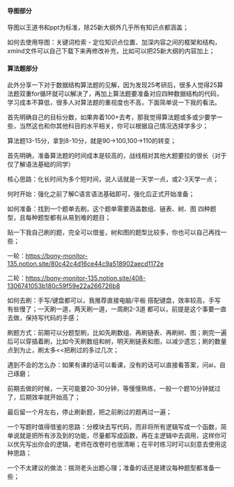 #### 导图部分
导图以王道书和ppt为标准，除25新大纲外几乎所有知识点都涵盖；

如何去使用导图：关键词检索 - 定位知识点位置、加深内容之间的框架和结构，xmind文件可以自己下载下来再修改补充，比如可以把25新大纲的内容加上；
#### 算法题部分
此外分享一下对于数据结构算法题的见解，因为发现25考研后，很多人觉得25算法题双重for循环就可以解决了，再加上算法题要准备对应四种数据结构的代码，学习成本不算低，很多人对算法题的重视度也不高，下面简单说一下我的看法。

首先明确自己的目标分数，如果奔着100+去考，那我觉得算法题或多或少要学一些，当然这也和你其他科目的水平相关，你可以根据自己情况选择学多少；

算法题13-15分，拿到8-10分，就是90->100,100->110的转变；

首先明确，准备算法题的时间成本是较高的，战线相对其他大题要拉的很长（对于仅了解语法基础的同学）

核心思路：化长时间为多个短时间，说人话就是一天学一点，或2-3天学一点；

何时开始：强化之前了解C语言语法基础即可，强化后正式开始准备；

如何准备：找到一个题单去刷，这个题单需要涵盖数组、链表、树、图 四种题型，且每种题型都有从易到难的题目；

贴一下我自己刷的题，完全可以借鉴，树和图的题型比较多，你也可以自己再找一些；

一轮：https://bony-monitor-135.notion.site/80c42c4d16ce44c9a518902aecd1172e

二轮：https://bony-monitor-135.notion.site/408-1306741053b180c59f59e22a266726b8

如何去刷：手写/键盘都可以，我推荐直接电脑/平板 搭配键盘，效率较高，手写有些慢了；一天刷一道，两天刷一道，一周刷2-3道 都可以，前提是这个事要一直去做，保持写代码的手感；

刷题方式：前期可以分题型刷，比如先刷数组、再刷链表、再刷树、图；刷完一遍后可以穿插着刷，比如今天刷数组和树，明天刷链表和图，以减少遗忘；刷的数量点到为止，刷太多<<把刷过的多过几次；

遇到不会的怎么办：如果有课的话可以看课，没有的话可以直接看答案，问ai，自己琢磨；

前期去做的时候，一天可能要20-30分钟，等慢慢熟练，一般一个题10分钟就过了，后期效率就开始高了；

最后留一个月左右，停止刷新题，把之前刷过的题再过一遍；

一个写题时值得借鉴的思路：分模块去写代码，而非将所有逻辑写成一个函数，简单说就是把所有涉及到的功能，尽量都写成函数，再在主逻辑中去调用，这样你可以优先写出你会的逻辑，老师在改卷时也很清晰；在平时练习时可以刻意去使用这种思路；

一个不太建议的做法：揣测老头出题心理；准备的话还是建议每种题型都准备一些；



